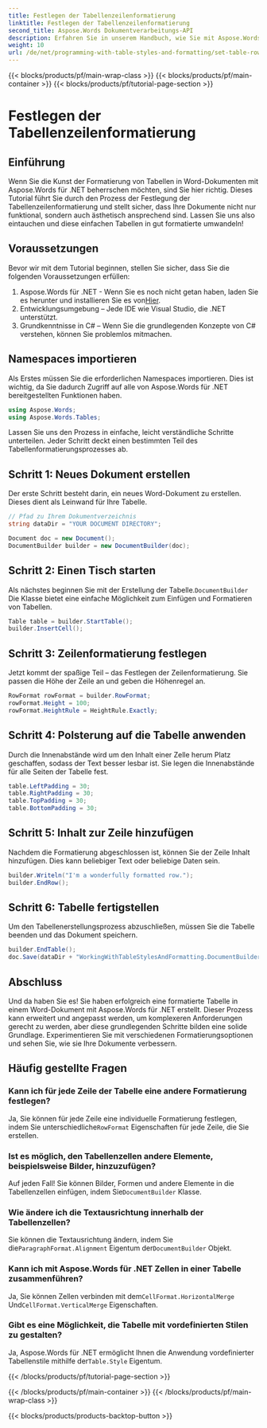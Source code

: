 ```yaml
---
title: Festlegen der Tabellenzeilenformatierung
linktitle: Festlegen der Tabellenzeilenformatierung
second_title: Aspose.Words Dokumentverarbeitungs-API
description: Erfahren Sie in unserem Handbuch, wie Sie mit Aspose.Words für .NET die Tabellenzeilenformatierung in Word-Dokumenten festlegen. Perfekt zum Erstellen gut formatierter und professioneller Dokumente.
weight: 10
url: /de/net/programming-with-table-styles-and-formatting/set-table-row-formatting/
---
```


{{< blocks/products/pf/main-wrap-class >}}
{{< blocks/products/pf/main-container >}}
{{< blocks/products/pf/tutorial-page-section >}}

# Festlegen der Tabellenzeilenformatierung

## Einführung

Wenn Sie die Kunst der Formatierung von Tabellen in Word-Dokumenten mit Aspose.Words für .NET beherrschen möchten, sind Sie hier richtig. Dieses Tutorial führt Sie durch den Prozess der Festlegung der Tabellenzeilenformatierung und stellt sicher, dass Ihre Dokumente nicht nur funktional, sondern auch ästhetisch ansprechend sind. Lassen Sie uns also eintauchen und diese einfachen Tabellen in gut formatierte umwandeln!

## Voraussetzungen

Bevor wir mit dem Tutorial beginnen, stellen Sie sicher, dass Sie die folgenden Voraussetzungen erfüllen:

1.  Aspose.Words für .NET - Wenn Sie es noch nicht getan haben, laden Sie es herunter und installieren Sie es von[Hier](https://releases.aspose.com/words/net/).
2. Entwicklungsumgebung – Jede IDE wie Visual Studio, die .NET unterstützt.
3. Grundkenntnisse in C# – Wenn Sie die grundlegenden Konzepte von C# verstehen, können Sie problemlos mitmachen.

## Namespaces importieren

Als Erstes müssen Sie die erforderlichen Namespaces importieren. Dies ist wichtig, da Sie dadurch Zugriff auf alle von Aspose.Words für .NET bereitgestellten Funktionen haben.

```csharp
using Aspose.Words;
using Aspose.Words.Tables;
```

Lassen Sie uns den Prozess in einfache, leicht verständliche Schritte unterteilen. Jeder Schritt deckt einen bestimmten Teil des Tabellenformatierungsprozesses ab.

## Schritt 1: Neues Dokument erstellen

Der erste Schritt besteht darin, ein neues Word-Dokument zu erstellen. Dieses dient als Leinwand für Ihre Tabelle.

```csharp
// Pfad zu Ihrem Dokumentverzeichnis
string dataDir = "YOUR DOCUMENT DIRECTORY";

Document doc = new Document();
DocumentBuilder builder = new DocumentBuilder(doc);
```

## Schritt 2: Einen Tisch starten

 Als nächstes beginnen Sie mit der Erstellung der Tabelle.`DocumentBuilder` Die Klasse bietet eine einfache Möglichkeit zum Einfügen und Formatieren von Tabellen.

```csharp
Table table = builder.StartTable();
builder.InsertCell();
```

## Schritt 3: Zeilenformatierung festlegen

Jetzt kommt der spaßige Teil – das Festlegen der Zeilenformatierung. Sie passen die Höhe der Zeile an und geben die Höhenregel an.

```csharp
RowFormat rowFormat = builder.RowFormat;
rowFormat.Height = 100;
rowFormat.HeightRule = HeightRule.Exactly;
```

## Schritt 4: Polsterung auf die Tabelle anwenden

Durch die Innenabstände wird um den Inhalt einer Zelle herum Platz geschaffen, sodass der Text besser lesbar ist. Sie legen die Innenabstände für alle Seiten der Tabelle fest.

```csharp
table.LeftPadding = 30;
table.RightPadding = 30;
table.TopPadding = 30;
table.BottomPadding = 30;
```

## Schritt 5: Inhalt zur Zeile hinzufügen

Nachdem die Formatierung abgeschlossen ist, können Sie der Zeile Inhalt hinzufügen. Dies kann beliebiger Text oder beliebige Daten sein.

```csharp
builder.Writeln("I'm a wonderfully formatted row.");
builder.EndRow();
```

## Schritt 6: Tabelle fertigstellen

Um den Tabellenerstellungsprozess abzuschließen, müssen Sie die Tabelle beenden und das Dokument speichern.

```csharp
builder.EndTable();
doc.Save(dataDir + "WorkingWithTableStylesAndFormatting.DocumentBuilderSetTableRowFormatting.docx");
```

## Abschluss

Und da haben Sie es! Sie haben erfolgreich eine formatierte Tabelle in einem Word-Dokument mit Aspose.Words für .NET erstellt. Dieser Prozess kann erweitert und angepasst werden, um komplexeren Anforderungen gerecht zu werden, aber diese grundlegenden Schritte bilden eine solide Grundlage. Experimentieren Sie mit verschiedenen Formatierungsoptionen und sehen Sie, wie sie Ihre Dokumente verbessern.

## Häufig gestellte Fragen

### Kann ich für jede Zeile der Tabelle eine andere Formatierung festlegen?
 Ja, Sie können für jede Zeile eine individuelle Formatierung festlegen, indem Sie unterschiedliche`RowFormat` Eigenschaften für jede Zeile, die Sie erstellen.

### Ist es möglich, den Tabellenzellen andere Elemente, beispielsweise Bilder, hinzuzufügen?
 Auf jeden Fall! Sie können Bilder, Formen und andere Elemente in die Tabellenzellen einfügen, indem Sie`DocumentBuilder` Klasse.

### Wie ändere ich die Textausrichtung innerhalb der Tabellenzellen?
 Sie können die Textausrichtung ändern, indem Sie die`ParagraphFormat.Alignment` Eigentum der`DocumentBuilder` Objekt.

### Kann ich mit Aspose.Words für .NET Zellen in einer Tabelle zusammenführen?
 Ja, Sie können Zellen verbinden mit dem`CellFormat.HorizontalMerge` Und`CellFormat.VerticalMerge` Eigenschaften.

### Gibt es eine Möglichkeit, die Tabelle mit vordefinierten Stilen zu gestalten?
 Ja, Aspose.Words für .NET ermöglicht Ihnen die Anwendung vordefinierter Tabellenstile mithilfe der`Table.Style` Eigentum.

{{< /blocks/products/pf/tutorial-page-section >}}

{{< /blocks/products/pf/main-container >}}
{{< /blocks/products/pf/main-wrap-class >}}

{{< blocks/products/products-backtop-button >}}
